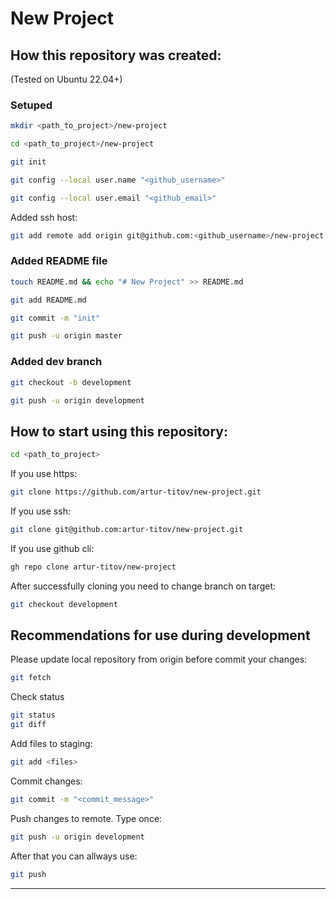 # New Project

## How this repository was created:

(Tested on Ubuntu 22.04+)

### Setuped

```sh
mkdir <path_to_project>/new-project
```

```sh
cd <path_to_project>/new-project
```

```sh
git init
```

```sh
git config --local user.name "<github_username>"
```

```sh
git config --local user.email "<github_email>"
```
Added ssh host:
```sh
git add remote add origin git@github.com:<github_username>/new-project.git
```

### Added README file

```sh
touch README.md && echo "# New Project" >> README.md
```

```sh
git add README.md
```

```sh
git commit -m "init"
```

```sh
git push -u origin master
```

### Added dev branch

```sh
git checkout -b development
```

```sh
git push -u origin development
```

## How to start using this repository:

```sh
cd <path_to_project>
```

If you use https:

```sh
git clone https://github.com/artur-titov/new-project.git
```

If you use ssh:

```sh
git clone git@github.com:artur-titov/new-project.git
```
If you use github cli:

```sh
gh repo clone artur-titov/new-project
```

After successfully cloning you need to change branch on target:

```sh
git checkout development
```

## Recommendations for use during development

Please update local repository from origin before commit your changes:

```sh
git fetch
```

Check status
```sh
git status
git diff
```
Add files to staging:
```sh
git add <files>
```

Commit changes:

```sh
git commit -m "<commit_message>"
```

Push changes to remote. Type once:
```sh
git push -u origin development
```

After that you can allways use:
```sh
git push
```

---